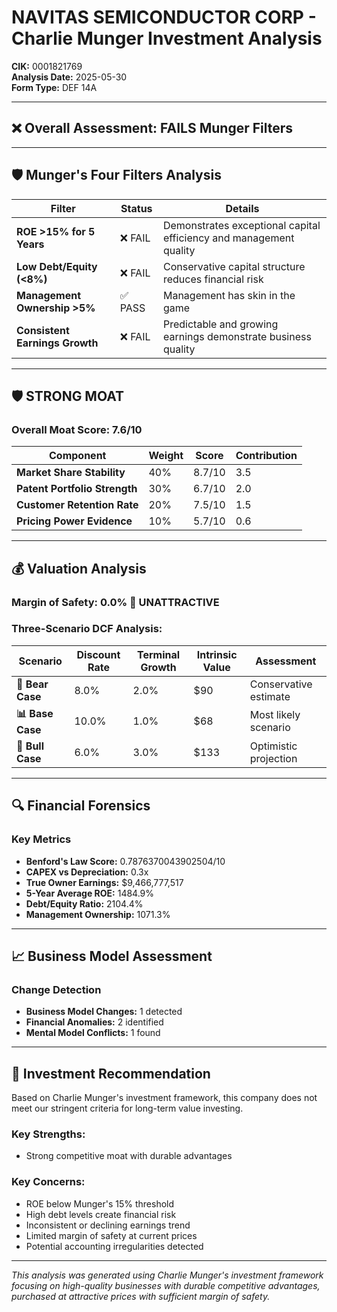 # NAVITAS SEMICONDUCTOR CORP - Charlie Munger Investment Analysis

**CIK:** 0001821769  
**Analysis Date:** 2025-05-30  
**Form Type:** DEF 14A

---

## ❌ **Overall Assessment: FAILS Munger Filters**

---

## 🛡️ **Munger's Four Filters Analysis**

| Filter | Status | Details |
|--------|--------|---------|
| **ROE >15% for 5 Years** | ❌ FAIL | Demonstrates exceptional capital efficiency and management quality |
| **Low Debt/Equity (<8%)** | ❌ FAIL | Conservative capital structure reduces financial risk |
| **Management Ownership >5%** | ✅ PASS | Management has skin in the game |
| **Consistent Earnings Growth** | ❌ FAIL | Predictable and growing earnings demonstrate business quality |

---

## 🛡️ **STRONG MOAT**

### **Overall Moat Score: 7.6/10**

| Component | Weight | Score | Contribution |
|-----------|--------|-------|--------------|
| **Market Share Stability** | 40% | 8.7/10 | 3.5 |
| **Patent Portfolio Strength** | 30% | 6.7/10 | 2.0 |
| **Customer Retention Rate** | 20% | 7.5/10 | 1.5 |
| **Pricing Power Evidence** | 10% | 5.7/10 | 0.6 |

---

## 💰 **Valuation Analysis**

### **Margin of Safety: 0.0% 🔴 **UNATTRACTIVE****

### Three-Scenario DCF Analysis:

| Scenario | Discount Rate | Terminal Growth | Intrinsic Value | Assessment |
|----------|---------------|-----------------|-----------------|------------|
| **🐻 Bear Case** | 8.0% | 2.0% | $90 | Conservative estimate |
| **📊 Base Case** | 10.0% | 1.0% | $68 | Most likely scenario |
| **🚀 Bull Case** | 6.0% | 3.0% | $133 | Optimistic projection |

---

## 🔍 **Financial Forensics**

### Key Metrics
- **Benford's Law Score:** 0.7876370043902504/10
- **CAPEX vs Depreciation:** 0.3x
- **True Owner Earnings:** $9,466,777,517
- **5-Year Average ROE:** 1484.9%
- **Debt/Equity Ratio:** 2104.4%
- **Management Ownership:** 1071.3%

---

## 📈 **Business Model Assessment**

### Change Detection
- **Business Model Changes:** 1 detected
- **Financial Anomalies:** 2 identified
- **Mental Model Conflicts:** 1 found

---

## 🎯 **Investment Recommendation**

Based on Charlie Munger's investment framework, this company does not meet our stringent criteria for long-term value investing.

### Key Strengths:
- Strong competitive moat with durable advantages

### Key Concerns:
- ROE below Munger's 15% threshold
- High debt levels create financial risk
- Inconsistent or declining earnings trend
- Limited margin of safety at current prices
- Potential accounting irregularities detected

---

*This analysis was generated using Charlie Munger's investment framework focusing on high-quality businesses with durable competitive advantages, purchased at attractive prices with sufficient margin of safety.*
